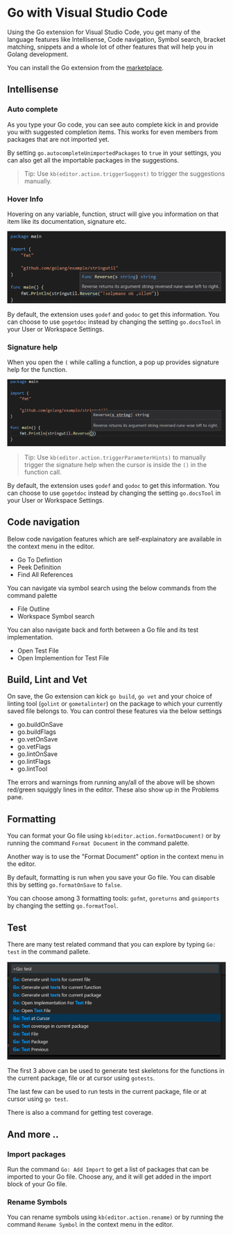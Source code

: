 # Go with Visual Studio Code

Using the Go extension for Visual Studio Code, you get many of the language 
features like Intellisense, Code navigation, Symbol search, bracket matching, 
snippets and a whole lot of other features that will help you in Golang development.

You can install the Go extension from the [marketplace](https://marketplace.visualstudio.com/items?itemName=lukehoban.Go).

## Intellisense

### Auto complete
As you type your Go code, you can see auto complete kick in and provide you with suggested
completion items. This works for even members from packages that are not imported yet. 

By setting `go.autocompleteUnimportedPackages` to `true` in your settings, you can also
get all the importable packages in the suggestions. 

> Tip: Use `kb(editor.action.triggerSuggest)` to trigger the suggestions manually.

### Hover Info
Hovering on any variable, function, struct will give you information on that item like
its documentation, signature etc. 

![Information on hover](images/go/hover.png)

By default, the extension uses `godef` and `godoc` to get this information. 
You can choose to use `gogetdoc` instead by changing the setting `go.docsTool` in your User or Workspace Settings.

### Signature help
When you open the `(` while calling a function, a pop up provides signature help for the function.

![Signature Help](images/go/signaturehelp.png)

>Tip: Use `kb(editor.action.triggerParameterHints)` to manually trigger the signature help when the
cursor is inside the `()` in the function call.

By default, the extension uses `godef` and `godoc` to get this information. 
You can choose to use `gogetdoc` instead by changing the setting `go.docsTool` in your User or Workspace Settings.

## Code navigation

Below code navigation features which are self-explainatory are available in the context menu in the editor.

- Go To Defintion
- Peek Definition
- Find All References

You can navigate via symbol search using the below commands from the command palette

- File Outline
- Workspace Symbol search

You can also navigate back and forth between a Go file and its test implementation. 

- Open Test File
- Open Implemention for Test File

## Build, Lint and Vet

On save, the Go extension can kick `go build`, `go vet` and your choice of linting tool (`golint` or `gometalinter`) on the package to which your currently saved file belongs to. You can control these features via the below settings
- go.buildOnSave
- go.buildFlags
- go.vetOnSave
- go.vetFlags
- go.lintOnSave
- go.lintFlags
- go.lintTool

The errors and warnings from running any/all of the above will be shown red/green squiggly lines in the editor. These also show up in the Problems pane.

## Formatting

You can format your Go file using `kb(editor.action.formatDocument)` or by running the command `Format Document` in the command palette. 

Another way is to use the "Format Document" option in the context menu in the editor.

By default, formatting is run when you save your Go file. You can disable this by setting `go.formatOnSave` to `false`.

You can choose among 3 formatting tools: `gofmt`, `goreturns` and `goimports` by changing the setting `go.formatTool`.

## Test

There are many test related command that you can explore by typing `Go: test` in the command pallete. 

![Test Commands](images/go/testcommands.png)

The first 3 above can be used to generate test skeletons for the functions in the current package, file or at cursor using `gotests`.

The last few can be used to run tests in the current package, file or at cursor using `go test`.

There is also a command for getting test coverage.

## And more ..

### Import packages

Run the command `Go: Add Import` to get a list of packages that can be imported to your Go file.
Choose any, and it will get added in the import block of your Go file.

### Rename Symbols

You can rename symbols using `kb(editor.action.rename)` or by running the command `Rename Symbol` in the context menu in the editor.





